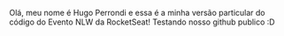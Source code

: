 Olá, meu nome é Hugo Perrondi e essa é a minha versão particular do código do Evento NLW da RocketSeat!
Testando nosso github publico :D